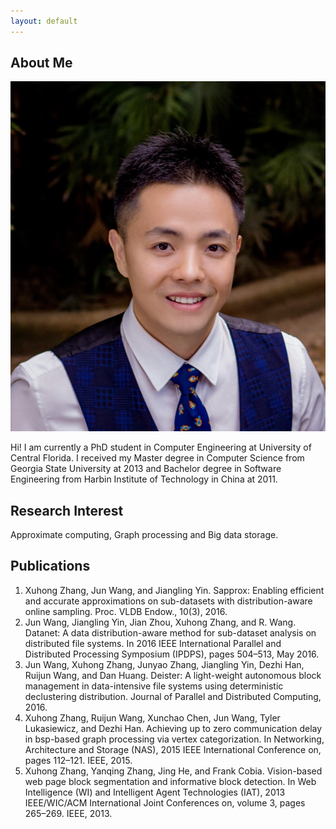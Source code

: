 ```yaml
---
layout: default
---
```


## About Me

<img class="profile-picture" src="xuhong.jpg">

Hi! I am currently a PhD student in Computer Engineering at University of Central Florida. I received my Master degree in Computer Science from Georgia State University at 2013  and Bachelor degree in Software Engineering from Harbin Institute of Technology in China at 2011.

## Research Interest

Approximate computing, Graph processing and Big data storage.

## Publications

1. Xuhong Zhang, Jun Wang, and Jiangling Yin. Sapprox: Enabling efficient and accurate approximations on sub-datasets with distribution-aware online sampling. Proc. VLDB Endow., 10(3), 2016.
2. Jun Wang, Jiangling Yin, Jian Zhou, Xuhong Zhang, and R. Wang. Datanet: A data distribution-aware method for sub-dataset analysis on distributed file systems. In 2016 IEEE International Parallel and Distributed Processing Symposium (IPDPS), pages 504–513, May 2016.
3. Jun Wang, Xuhong Zhang, Junyao Zhang, Jiangling Yin, Dezhi Han, Ruijun Wang, and Dan Huang. Deister: A light-weight autonomous block management in data-intensive file systems using deterministic declustering distribution. Journal of Parallel and Distributed Computing, 2016.
4. Xuhong Zhang, Ruijun Wang, Xunchao Chen, Jun Wang, Tyler Lukasiewicz, and Dezhi Han. Achieving up to zero communication delay in bsp-based graph processing via vertex categorization. In Networking, Architecture and Storage (NAS), 2015 IEEE International Conference on, pages 112–121. IEEE, 2015.
5. Xuhong Zhang, Yanqing Zhang, Jing He, and Frank Cobia. Vision-based web page block segmentation and informative block detection. In Web Intelligence (WI) and Intelligent Agent Technologies (IAT), 2013 IEEE/WIC/ACM International Joint Conferences on, volume 3, pages 265–269. IEEE, 2013.
